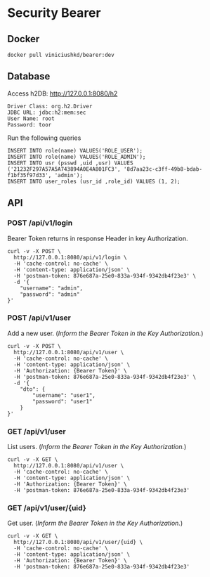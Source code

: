 # Security Bearer

## Docker
```
docker pull viniciushkd/bearer:dev
```
## Database
Access h2DB: http://127.0.0.1:8080/h2
```
Driver Class: org.h2.Driver
JDBC URL: jdbc:h2:mem:sec
User Name: root
Password: toor
```
Run the following queries
```
INSERT INTO role(name) VALUES('ROLE_USER');
INSERT INTO role(name) VALUES('ROLE_ADMIN');
INSERT INTO usr (psswd ,uid ,usr) VALUES ('21232F297A57A5A743894A0E4A801FC3', '8d7aa23c-c3ff-49b8-bdab-f1bf35f97d33', 'admin');
INSERT INTO user_roles (usr_id ,role_id) VALUES (1, 2);
```
## API
### POST /api/v1/login
Bearer Token returns in response Header in key Authorization.
```
curl -v -X POST \
  http://127.0.0.1:8080/api/v1/login \
  -H 'cache-control: no-cache' \
  -H 'content-type: application/json' \
  -H 'postman-token: 876e687a-25e0-833a-934f-9342db4f23e3' \
  -d '{
    "username": "admin",
    "password": "admin"
}'
```
### POST /api/v1/user
Add a new user. (*Inform the Bearer Token in the Key Authorization.*)
```
curl -v -X POST \
  http://127.0.0.1:8080/api/v1/user \
  -H 'cache-control: no-cache' \
  -H 'content-type: application/json' \
  -H 'Authorization: {Bearer Token}' \
  -H 'postman-token: 876e687a-25e0-833a-934f-9342db4f23e3' \
  -d '{
    "dto": {
        "username": "user1",
        "password": "user1"
    }
}'
```
### GET /api/v1/user
List users. (*Inform the Bearer Token in the Key Authorization.*)
```
curl -v -X GET \
  http://127.0.0.1:8080/api/v1/user \
  -H 'cache-control: no-cache' \
  -H 'content-type: application/json' \
  -H 'Authorization: {Bearer Token}' \
  -H 'postman-token: 876e687a-25e0-833a-934f-9342db4f23e3'
```
### GET /api/v1/user/{uid}
Get user. (*Inform the Bearer Token in the Key Authorization.*)
```
curl -v -X GET \
  http://127.0.0.1:8080/api/v1/user/{uid} \
  -H 'cache-control: no-cache' \
  -H 'content-type: application/json' \
  -H 'Authorization: {Bearer Token}' \
  -H 'postman-token: 876e687a-25e0-833a-934f-9342db4f23e3'
```
